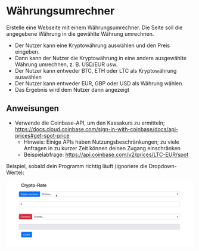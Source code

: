 # Währungsumrechner

Erstelle eine Webseite mit einem Währungsumrechner. Die Seite soll die angegebene Währung in die gewählte Währung umrechnen.

- Der Nutzer kann eine Kryptowährung auswählen und den Preis eingeben.
- Dann kann der Nutzer die Kryptowährung in eine andere ausgewählte Währung umrechnen, z. B. USD/EUR usw.
- Der Nutzer kann entweder BTC, ETH oder LTC als Kryptowährung auswählen
- Der Nutzer kann entweder EUR, GBP oder USD als Währung wählen.
- Das Ergebnis wird dem Nutzer dann angezeigt

## Anweisungen

- Verwende die Coinbase-API, um den Kassakurs zu ermitteln; https://docs.cloud.coinbase.com/sign-in-with-coinbase/docs/api-prices#get-spot-price
  - Hinweis: Einige APIs haben Nutzungsbeschränkungen; zu viele Anfragen in zu kurzer Zeit können deinen Zugang einschränken
  - Beispielabfrage: https://api.coinbase.com/v2/prices/LTC-EUR/spot

Beispiel, sobald dein Programm richtig läuft (ignoriere die Dropdown-Werte):

![Vorschau](./demo.gif)